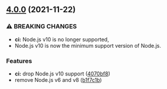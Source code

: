 ## [4.0.0](https://github.com/KenanY/wsplit/compare/3.0.2...4.0.0) (2021-11-22)


### ⚠ BREAKING CHANGES

* **ci:** Node.js v10 is no longer supported,
* Node.js v10 is now the minimum support version of
Node.js.

### Features

* **ci:** drop Node.js v10 support ([4070bf8](https://github.com/KenanY/wsplit/commit/4070bf8949fdbbd10ede674654b39b6a5586022c))
* remove Node.js v6 and v8 ([b1f7c1b](https://github.com/KenanY/wsplit/commit/b1f7c1b6a58d18d7d1360eb28a3e709b4e6760b6))
